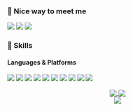 ### 👋 Nice way to meet me
<p>
  <a href="mailto:kryd_@naver.com" target="_blank"><img src="https://img.shields.io/badge/kryd_@naver.com-03C75A?style=for-the-badge&logo=Naver&logoColor=white"/></a>
  <a href="https://www.linkedin.com/in/영후-박-1570a7275" target="_blank"><img src="https://img.shields.io/badge/YeonghuPark-0A66C2?style=for-the-badge&logo=Linkedin&logoColor=white"/></a>
  <a href="https://velog.io/@krydyh" target="_blank"><img src="https://img.shields.io/badge/Velog-20C997?style=for-the-badge&logo=Velog&logoColor=white"/></a>
</p>

### 💪 Skills
#### Languages & Platforms
<p>
<img src="https://img.shields.io/badge/C-00599C?style=for-the-badge&logo=C&logoColor=white">
<img src="https://img.shields.io/badge/C++-00599C?style=for-the-badge&logo=C%2B%2B&logoColor=white">
<img src="https://img.shields.io/badge/Python-3776AB?style=for-the-badge&logo=Python&logoColor=white">

<img src="https://img.shields.io/badge/linux-FCC624.svg?&style=for-the-badge&logo=linux&logoColor=white">
<img src="https://img.shields.io/badge/ROS1-22314E?style=for-the-badge&logo=ros&logoColor=white">
  
<img src="https://img.shields.io/badge/VS_Code-007ACC?style=for-the-badge&logo=VisualStudioCode&logoColor=white">
<img src="https://img.shields.io/badge/github-181717?style=for-the-badge&logo=github&logoColor=white">
<img src="https://img.shields.io/badge/git-F05032?style=for-the-badge&logo=git&logoColor=white">
<img src="https://img.shields.io/badge/Notion-000000?style=for-the-badge&logo=notion&logoColor=white">
<img src="https://img.shields.io/badge/slack-4A154B.svg?&style=for-the-badge&logo=slack&logoColor=white">
</p>

<div align="center">
  <a href="https://github.com/krydyh">
    <img align="center" src="https://github-readme-stats.vercel.app
/api?username=krydyh&show_icons=true&theme=blue-green">
  </a>
  <a href="https://github.com/anuraghazra/github-readme-stats">
    <img align="center" src="https://github-readme-stats.vercel.app
/api/top-langs/?username=krydyh&layout=compact&theme=tokyonight">
  </a>
</div>

<div align="center">
  <img align="center" src="https://hits.seeyoufarm.com/api/count/incr/badge.svg?url=https%3A%2F%2Fgithub.com%2Fkrydyh%2F&count_bg=%233D64C8&title_bg=%23555555&icon=&icon_color=%23E7E7E7&title=Profile+views&edge_flat=false">
</div>
